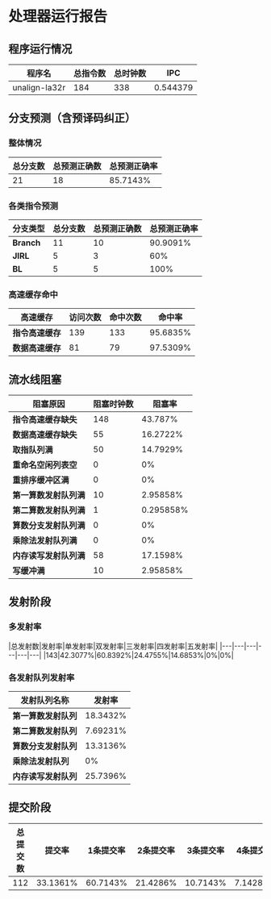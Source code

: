 # 处理器运行报告
## 程序运行情况
|程序名|总指令数|总时钟数|IPC|
|---|---|---|---|
|unalign-la32r|184|338|0.544379|

## 分支预测（含预译码纠正）
### 整体情况
|总分支数|总预测正确数|总预测正确率|
|---|---|---|
|21|18|85.7143%|

### 各类指令预测
|分支类型|总分支数|总预测正确数|总预测正确率|
|---|---|---|---|
|**Branch**| 11 | 10 | 90.9091%|
|**JIRL**| 5 | 3 | 60%|
|**BL**| 5 | 5 | 100%|

### 高速缓存命中
|高速缓存|访问次数|命中次数|命中率|
|---|---|---|---|
|**指令高速缓存**| 139 | 133 | 95.6835%|
|**数据高速缓存**| 81 | 79 | 97.5309%|
## 流水线阻塞
|阻塞原因|阻塞时钟数|阻塞率|
|---|---|---|
|**指令高速缓存缺失**| 148 | 43.787%|
|**数据高速缓存缺失**| 55 | 16.2722%|
|**取指队列满**| 50 | 14.7929%|
|**重命名空闲列表空**|0 | 0%|
|**重排序缓冲区满**|0 | 0%|
|**第一算数发射队列满**|10 | 2.95858%|
|**第二算数发射队列满**|1 | 0.295858%|
|**算数分支发射队列满**|0 | 0%|
|**乘除法发射队列满**|0 | 0%|
|**内存读写发射队列满**|58 | 17.1598%|
|**写缓冲满**|10 | 2.95858%|

## 发射阶段
### 多发射率
|总发射数|发射率|单发射率|双发射率|三发射率|四发射率|五发射率|
|---|---|---|---|---|---|
|143|42.3077%|60.8392%|24.4755%|14.6853%|0%|0%|

### 各发射队列发射率
|发射队列名称|发射率|
|---|---|
|**第一算数发射队列**|18.3432%|
|**第二算数发射队列**|7.69231%|
|**算数分支发射队列**|13.3136%|
|**乘除法发射队列**|0%|
|**内存读写发射队列**|25.7396%|

## 提交阶段
|总提交数|提交率|1条提交率|2条提交率|3条提交率|4条提交率|
|---|---|---|---|---|---|
|112|33.1361%|60.7143%|21.4286%|10.7143%|7.14286%|
